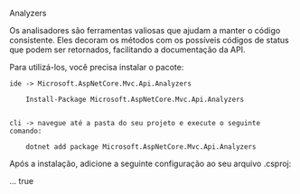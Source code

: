 Analyzers

Os analisadores são ferramentas valiosas que ajudam a manter o código consistente. Eles decoram os métodos com os possíveis códigos de status que podem ser retornados, facilitando a documentação da API.

Para utilizá-los, você precisa instalar o pacote:

    ide -> Microsoft.AspNetCore.Mvc.Api.Analyzers

        Install-Package Microsoft.AspNetCore.Mvc.Api.Analyzers


    cli -> navegue até a pasta do seu projeto e execute o seguinte comando:
        
        dotnet add package Microsoft.AspNetCore.Mvc.Api.Analyzers



Após a instalação, adicione a seguinte configuração ao seu arquivo .csproj:

<PropertyGroup>
    ...
    <IncludeOpenAPIAnalyzers>true</IncludeOpenAPIAnalyzers>
</PropertyGroup>
